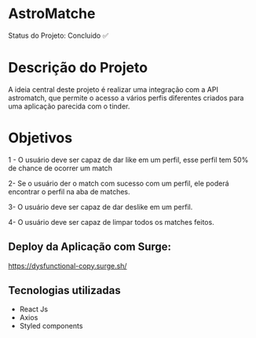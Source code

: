 # AstroMatche
Status do Projeto: Concluido :white_check_mark:

# Descrição do Projeto
A ideia central deste projeto é realizar uma integração com a API astromatch, que permite o acesso a vários perfis diferentes criados para uma aplicação parecida com o tinder.


# Objetivos

1 - O usuário deve ser capaz de dar like em um perfil, esse perfil tem 50% de chance de ocorrer um match

2- Se o usuário der o match com sucesso com um perfil, ele poderá encontrar o perfil na aba de matches.

3-  O usuário deve ser capaz de dar deslike em um perfil.

4- O usuário deve ser capaz de limpar todos os matches feitos.

## Deploy da Aplicação com Surge: 

https://dysfunctional-copy.surge.sh/

## Tecnologias utilizadas

-   React Js
-   Axios
-   Styled components